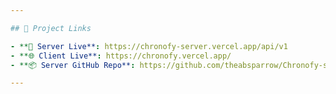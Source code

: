 ```yaml
---

## 🔗 Project Links

- **🔴 Server Live**: https://chronofy-server.vercel.app/api/v1
- **🌐 Client Live**: https://chronofy.vercel.app/
- **📦 Server GitHub Repo**: https://github.com/theabsparrow/Chronofy-server.git

---
```

